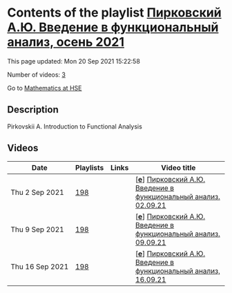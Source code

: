 # Contents of the playlist [Пирковский А.Ю. Введение в функциональный анализ, осень 2021](https://www.youtube.com/playlist?list=PLq3E5oubNNoCK1cpq1dm4shuyWrqB-v7a)

This page updated: Mon 20 Sep 2021 15:22:58

Number of videos: [3](#videos)

Go to [Mathematics at HSE](../README.md)

## Description

Pirkovskii A. Introduction to Functional Analysis

## Videos

|Date|Playlists|Links|Video title|
|---|---|---|---|
| Thu&nbsp;2&nbsp;Sep&nbsp;2021 | [198](../playlists/198 "Пирковский А.Ю. Введение в функциональный анализ, осень 2021") |  | [[**e**](https://studio.youtube.com/video/BEIDYrPxRac/edit "Edit")] [Пирковский А.Ю. Введение в функциональный анализ. 02.09.21](https://www.youtube.com/watch?v=BEIDYrPxRac&list=PLq3E5oubNNoCK1cpq1dm4shuyWrqB-v7a "Pirkovskii A. Introduction to Functional Analysis. 02.09.21") |
| Thu&nbsp;9&nbsp;Sep&nbsp;2021 | [198](../playlists/198 "Пирковский А.Ю. Введение в функциональный анализ, осень 2021") |  | [[**e**](https://studio.youtube.com/video/3yyGbCPPzhs/edit "Edit")] [Пирковский А.Ю. Введение в функциональный анализ. 09.09.21](https://www.youtube.com/watch?v=3yyGbCPPzhs&list=PLq3E5oubNNoCK1cpq1dm4shuyWrqB-v7a "звук появится на 6.25 минуте&#013;The sound appears at 6:25. Sorry about that. Anyway, I repeated everything from the very beginning after having turned on the sound.") |
| Thu&nbsp;16&nbsp;Sep&nbsp;2021 | [198](../playlists/198 "Пирковский А.Ю. Введение в функциональный анализ, осень 2021") |  | [[**e**](https://studio.youtube.com/video/__PVbIzSnYs/edit "Edit")] [Пирковский А.Ю. Введение в функциональный анализ, 16.09.21](https://www.youtube.com/watch?v=__PVbIzSnYs&list=PLq3E5oubNNoCK1cpq1dm4shuyWrqB-v7a) |

